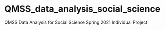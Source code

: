 # QMSS_data_analysis_social_science
QMSS Data Analysis for Social Science Spring 2021 Individual Project
